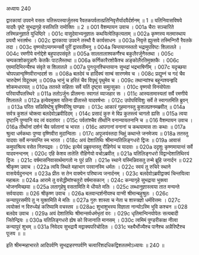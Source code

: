 अध्यायः 240

द्वारकायां उपवने वसतः यतिरूपस्यार्जुतस्य रैवतकपर्वतात्प्रतिनिवृत्तैर्यादवैर्दर्शनम् ॥ 1 ॥ यतिनिवासविषये यादवैः पृष्टे सुभद्रागृहे वसत्विति रामोक्तिः ॥ 2 ॥
001	वैशम्पायन उवाच ।
001a	चैराः सञ्चारिते तस्मिन्ननुज्ञाते युधिष्ठिरे ।
001c	वासुदेवाभ्यनुज्ञातः कथयित्वेतिकृत्यताम् ॥
002a	कृष्णस्य मतमास्थाय प्रययौ भरतर्षभः ।
002c	द्वारकाया उपवने तस्थौ वै कार्यसाधनः ॥
003a	निवृत्ते ह्युत्सवे तस्मिन्गिरौ रैवतके तदा ।
003c	वृष्णयोऽप्यगमन्सर्वे पुरीं द्वारवतीमनु ॥
004a	चिन्तयानस्ततो भद्रामुपविष्टः शिलातले ।
004c	रमणीये वनोद्देशे बहुपादपसंवृते ॥
005a	सालतालाश्वकर्णैश्च बकुलैरर्जुनैस्तथा ।
005c	चम्पकाशोकपुन्नागैः केतकैः पाटलैस्तथा ॥
006a	कर्णिकारैरशोकैश्च अङ्कोलैरतिमुक्तकैः ।
006c	एवमादिभिरन्यैश्च संवृते स शिलातले ॥
007a	पुनःपुनश्चिन्तयानः सुभद्रां भद्रभाषिणीम् ।
007c	यदृच्छया चोपपन्नान्वृष्णिवीरान्ददर्श सः ॥
008a	बलदेवं च हार्दिक्यं साम्बं सारणमेव च ।
008c	प्रद्युम्नं च गदं चैव चारुदेष्णं विदूरथम् ॥
009a	भानुं च हरितं चैव विपृथुं पृथुमेव च ।
009c	तथान्यांश्च बहून्पश्यन्हृदि शोकमधारयत् ॥
010a	ततस्ते सहिताः सर्वे यतिं दृष्ट्वा समुत्सुकाः ।
010c	वृष्णयो विनयोपेताः परिवार्योपतस्थिरे ॥
011a	ततोऽर्जुनः प्रीतमनाः स्वागतं व्याजहार सः ।
011c	आस्यतामास्यतां सर्वै रमणीये शिलातले ॥
012a	इत्येवमुक्ता यतिना प्रीतास्ते यादवर्षभाः ।
012c	उपोपविविशुः सर्वे ते स्वागतमिति ब्रुवन् ॥
013a	परितः सन्निविष्टेषु वृष्णिवीरेषु पाण्डवः ।
013c	आकारं गूहमानस्तु कुशलप्रश्नमब्रवीत् ॥
014a	सर्वत्र कुशलं चोक्त्वा बलदेवोऽब्रवीदिदम् ।
014c	प्रसादं कुरु मे विप्र कुतस्त्वं चागतो ह्यसि ॥
015a	त्वया दृष्टानि पुण्यानि वद त्वं वदतांवर ।
015c	पर्वतांश्चैव तीर्थानि वनान्यायतनानि च ॥
016	वैशम्पायन उवाच ।
016a	तीर्थानां दर्शनं चैव पर्वतानां च भारत ।
016c	आपगानां वनानां च कथयामास ताः कथाः ॥
017a	श्रुत्वा धर्मकथाः पुण्या वृष्णिवीरा मुदान्विताः ।
017c	अपूजयंस्तदा भिक्षुं कथान्ते जनमेजय ॥
018a	ततस्तु यादवाः सर्वे मन्त्रयन्ति स्म भारत ।
018c	अयं देशातिथिः श्रीमान्यतिलिङ्गधरो द्विजः ॥
019a	आवासं कमुपाश्रित्य वसेत निरुपद्रवः ।
019c	इत्येवं प्रब्रुवन्तस्तु रौहिणेयं च यादवाः ॥
020a	ददृशुः कृष्णमायान्तं सर्वे यादवनन्दनम् ।
020c	एहि केशव तातेति रौहिणेयो वचोऽब्रवीत् ॥
021a	यतिलिङ्गधरो विद्वान्देशातिथिरयं द्विजः ।
021c	वर्षमासनिवासार्थमागतो नः पुरं प्रति ।
021e	स्थाने यस्मिन्निवसतु तन्मे ब्रूहि जनार्दन ॥
022	श्रीकृष्ण उवाच ।
022a	त्वयि स्थिते महाभाग परवानस्मि धर्मतः ।
022c	स्वयं तु रुचिरे स्थाने वासयेर्यदुनन्दन ॥
023a	प्रीतः स तेन वाक्येन परिष्वज्य जनार्दनम् ।
023c	बलदेवोऽब्रवीद्वाक्यं चिन्तयित्वा महाबलः ॥
024a	आरामे तु वसेद्धीमांश्चतुरो वर्षमासकान् ।
024c	कन्यागृहे सुभद्राया भुक्त्वा भोजनमिच्छया ॥
025a	लतागृहेषु वसतामिति मे धीयते मतिः ।
025c	लब्धानुज्ञास्त्वया तात मन्यन्ते सर्वयादवाः ॥
026	श्रीकृष्ण उवाच ।
026a	बलवान्दर्शनीयश्च वाग्मी श्रीमान्बहुश्रुतः ।
026c	कन्यापुरसमीपे तु न युक्तमिति मे मतिः ॥
027a	गुरुः शास्ता च नेता च शास्त्रज्ञो धर्मवित्तमः ।
027c	त्वयोक्तं न विरुध्येहं करिष्यामि वचस्तव ॥
028ac	शुभाशुभस्य विज्ञाता नान्योऽस्मि भुवि कश्चन ॥
028	बलदेव उवाच ।
029a	अयं देशातिथिः श्रीमान्सर्वधर्मभृतां वरः ।
029c	धृतिमान्विनयोपेतः सत्यबादी जितेन्द्रियः ॥
030a	यतिलिङ्गधरो ह्येष को विजानाति मानसम् ।
030c	त्वमिमं पुण्डरीकाक्ष नीत्वा कन्यापुरं शुभम् ॥
031a	निवेदय सुभद्रायै मद्वाक्यपरिचोदितः ।
031c	भक्ष्यैर्भोज्यैश्च पानैश्च अन्नैरिष्टैश्च पूजय ॥ ॥

इति श्रीमन्महाभारते आदिपर्वणि सुभद्राहरणपर्वणि चत्वारिंशदधिकद्विशततमोऽध्यायः ॥ 240 ॥

